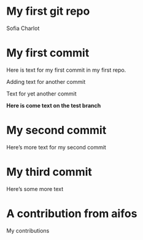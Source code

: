 My first git repo
================
Sofia Charlot

# My first commit

Here is text for my first commit in my first repo.

Adding text for another commit

Text for yet another commit

**Here is come text on the test branch**

# My second commit

Here’s more text for my second commit

# My third commit

Here’s some more text

# A contribution from aifos

My contributions
